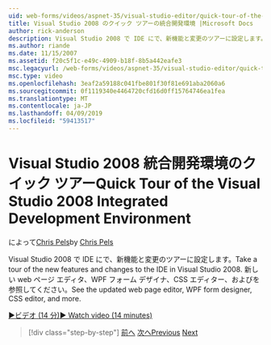 ```yaml
---
uid: web-forms/videos/aspnet-35/visual-studio-editor/quick-tour-of-the-visual-studio-2008-integrated-development-environment
title: Visual Studio 2008 のクイック ツアーの統合開発環境 |Microsoft Docs
author: rick-anderson
description: Visual Studio 2008 で IDE にで、新機能と変更のツアーに設定します。 新しい web ページ エディタ、WPF フォーム デザイナ、CSS エディター、およびを参照してください。
ms.author: riande
ms.date: 11/15/2007
ms.assetid: f20c5f1c-e49c-4909-b18f-8b5a442eafe3
msc.legacyurl: /web-forms/videos/aspnet-35/visual-studio-editor/quick-tour-of-the-visual-studio-2008-integrated-development-environment
msc.type: video
ms.openlocfilehash: 3eaf2a59188c041fbe801f30f81e691aba2060a6
ms.sourcegitcommit: 0f1119340e4464720cfd16d0ff15764746ea1fea
ms.translationtype: MT
ms.contentlocale: ja-JP
ms.lasthandoff: 04/09/2019
ms.locfileid: "59413517"
---
```

# <a name="quick-tour-of-the-visual-studio-2008-integrated-development-environment"></a><span data-ttu-id="630c8-104">Visual Studio 2008 統合開発環境のクイック ツアー</span><span class="sxs-lookup"><span data-stu-id="630c8-104">Quick Tour of the Visual Studio 2008 Integrated Development Environment</span></span>

<span data-ttu-id="630c8-105">によって[Chris Pels](https://twitter.com/chrispels)</span><span class="sxs-lookup"><span data-stu-id="630c8-105">by [Chris Pels](https://twitter.com/chrispels)</span></span>

<span data-ttu-id="630c8-106">Visual Studio 2008 で IDE にで、新機能と変更のツアーに設定します。</span><span class="sxs-lookup"><span data-stu-id="630c8-106">Take a tour of the new features and changes to the IDE in Visual Studio 2008.</span></span> <span data-ttu-id="630c8-107">新しい web ページ エディタ、WPF フォーム デザイナ、CSS エディター、およびを参照してください。</span><span class="sxs-lookup"><span data-stu-id="630c8-107">See the updated web page editor, WPF form designer, CSS editor, and more.</span></span>

[<span data-ttu-id="630c8-108">&#9654;ビデオ (14 分)</span><span class="sxs-lookup"><span data-stu-id="630c8-108">&#9654; Watch video (14 minutes)</span></span>](https://channel9.msdn.com/Blogs/ASP-NET-Site-Videos/quick-tour-of-the-visual-studio-2008-integrated-development-environment)

> [!div class="step-by-step"]
> <span data-ttu-id="630c8-109">[前へ](intellisense-for-jscript-and-aspnet-ajax.md)
> [次へ](creating-and-modifying-a-css-file.md)</span><span class="sxs-lookup"><span data-stu-id="630c8-109">[Previous](intellisense-for-jscript-and-aspnet-ajax.md)
[Next](creating-and-modifying-a-css-file.md)</span></span>

